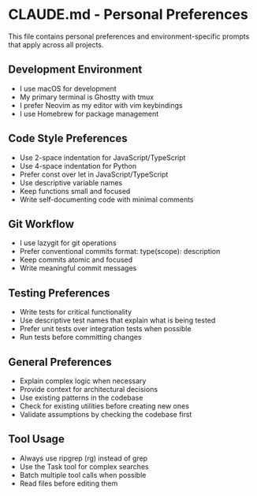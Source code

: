 # CLAUDE.md - Personal Preferences

This file contains personal preferences and environment-specific prompts that apply across all projects.

## Development Environment

- I use macOS for development
- My primary terminal is Ghostty with tmux
- I prefer Neovim as my editor with vim keybindings
- I use Homebrew for package management

## Code Style Preferences

- Use 2-space indentation for JavaScript/TypeScript
- Use 4-space indentation for Python
- Prefer const over let in JavaScript/TypeScript
- Use descriptive variable names
- Keep functions small and focused
- Write self-documenting code with minimal comments

## Git Workflow

- I use lazygit for git operations
- Prefer conventional commits format: type(scope): description
- Keep commits atomic and focused
- Write meaningful commit messages

## Testing Preferences

- Write tests for critical functionality
- Use descriptive test names that explain what is being tested
- Prefer unit tests over integration tests when possible
- Run tests before committing changes

## General Preferences

- Explain complex logic when necessary
- Provide context for architectural decisions
- Use existing patterns in the codebase
- Check for existing utilities before creating new ones
- Validate assumptions by checking the codebase first

## Tool Usage

- Always use ripgrep (rg) instead of grep
- Use the Task tool for complex searches
- Batch multiple tool calls when possible
- Read files before editing them